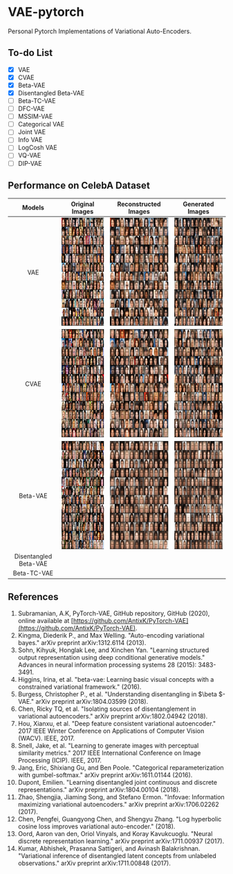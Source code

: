 # VAE-pytorch

Personal Pytorch Implementations of Variational Auto-Encoders.

## To-do List

- [x] VAE
- [x] CVAE
- [x] Beta-VAE
- [x] Disentangled Beta-VAE
- [ ] Beta-TC-VAE
- [ ] DFC-VAE
- [ ] MSSIM-VAE
- [ ] Categorical VAE
- [ ] Joint VAE
- [ ] Info VAE
- [ ] LogCosh VAE
- [ ] VQ-VAE
- [ ] DIP-VAE

## Performance on CelebA Dataset

| Models | Original Images | Reconstructed Images |  Generated Images |
| :-: | :-: | :-: | :-: |
| VAE | <img src='imgs/VAE-o.png' width = 250, height = 250> | <img src='imgs/VAE-r.png' width = 250, height = 250> | <img src='imgs/VAE-g.png' width = 250, height = 250> |
| CVAE | <img src='imgs/CVAE-o.png' width = 250, height = 250> | <img src='imgs/CVAE-r.png' width = 250, height = 250> | <img src='imgs/CVAE-g.png' width = 250, height = 250> |
| Beta-VAE | <img src='imgs/BetaVAE-o.png' width = 250, height = 250> | <img src='imgs/BetaVAE-r.png' width = 250, height = 250> | <img src='imgs/BetaVAE-g.png' width = 250, height = 250> |
| Disentangled Beta-VAE | | | |
| Beta-TC-VAE | | | |


## References

1. Subramanian, A.K, PyTorch-VAE, GitHub repository, GitHub (2020), online available at [https://github.com/AntixK/PyTorch-VAE](https://github.com/AntixK/PyTorch-VAE).
2. Kingma, Diederik P., and Max Welling. "Auto-encoding variational bayes." arXiv preprint arXiv:1312.6114 (2013).
3. Sohn, Kihyuk, Honglak Lee, and Xinchen Yan. "Learning structured output representation using deep conditional generative models." Advances in neural information processing systems 28 (2015): 3483-3491.
4. Higgins, Irina, et al. "beta-vae: Learning basic visual concepts with a constrained variational framework." (2016).
5. Burgess, Christopher P., et al. "Understanding disentangling in $\beta $-VAE." arXiv preprint arXiv:1804.03599 (2018).
6. Chen, Ricky TQ, et al. "Isolating sources of disentanglement in variational autoencoders." arXiv preprint arXiv:1802.04942 (2018).
7. Hou, Xianxu, et al. "Deep feature consistent variational autoencoder." 2017 IEEE Winter Conference on Applications of Computer Vision (WACV). IEEE, 2017.
8. Snell, Jake, et al. "Learning to generate images with perceptual similarity metrics." 2017 IEEE International Conference on Image Processing (ICIP). IEEE, 2017.
9. Jang, Eric, Shixiang Gu, and Ben Poole. "Categorical reparameterization with gumbel-softmax." arXiv preprint arXiv:1611.01144 (2016).
10. Dupont, Emilien. "Learning disentangled joint continuous and discrete representations." arXiv preprint arXiv:1804.00104 (2018).
11. Zhao, Shengjia, Jiaming Song, and Stefano Ermon. "Infovae: Information maximizing variational autoencoders." arXiv preprint arXiv:1706.02262 (2017).
12. Chen, Pengfei, Guangyong Chen, and Shengyu Zhang. "Log hyperbolic cosine loss improves variational auto-encoder." (2018).
13. Oord, Aaron van den, Oriol Vinyals, and Koray Kavukcuoglu. "Neural discrete representation learning." arXiv preprint arXiv:1711.00937 (2017).
14. Kumar, Abhishek, Prasanna Sattigeri, and Avinash Balakrishnan. "Variational inference of disentangled latent concepts from unlabeled observations." arXiv preprint arXiv:1711.00848 (2017).
